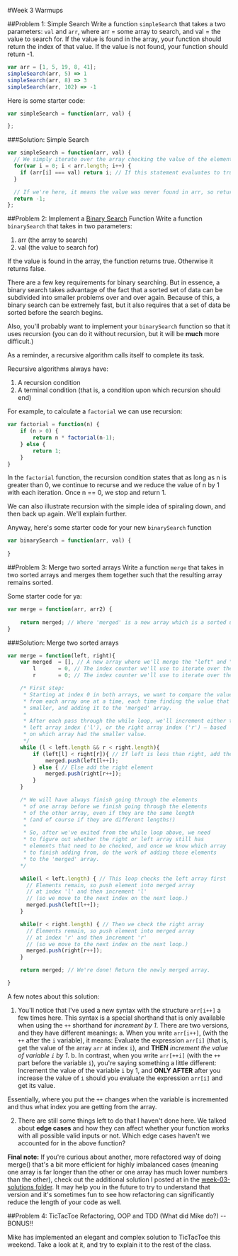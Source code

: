 #Week 3 Warmups

##Problem 1: Simple Search
Write a function `simpleSearch` that takes a two parameters: `val` and `arr`, where arr = some array to search, and val = the value to search for. If the value is found in the array, your function should return the index of that value. If the value is not found, your function should return -1.

```js
var arr = [1, 5, 19, 8, 41];
simpleSearch(arr, 5) => 1
simpleSearch(arr, 8) => 3
simpleSearch(arr, 102) => -1
```

Here is some starter code:

```js
var simpleSearch = function(arr, val) {

};
```

###Solution: Simple Search

```js
var simpleSearch = function(arr, val) {
  // We simply iterate over the array checking the value of the element at index i against val each time.
  for(var i = 0; i < arr.length; i++) {
    if (arr[i] === val) return i; // If this statement evaluates to true, it means we've found the val in arr, so return the current index.
  }

  // If we're here, it means the value was never found in arr, so return -1.
  return -1;
};

```

##Problem 2: Implement a [Binary Search](http://en.wikipedia.org/wiki/Binary_search_algorithm) Function
Write a function `binarySearch` that takes in two parameters:
  1. arr (the array to search)
  2. val (the value to search for)

If the value is found in the array, the function returns true. Otherwise it returns false.

There are a few key requirements for binary searching. But in essence, a binary search takes advantage of the fact that a sorted set of data can be subdivided into smaller problems over and over again. Because of this, a binary search can be extremely fast, but it also requires that a set of data be sorted before the search begins.

Also, you'll probably want to implement your `binarySearch` function so that it uses recursion (you can do it without recursion, but it will be **much** more difficult.) 

As a reminder, a recursive algorithm calls itself to complete its task.

Recursive algorithms always have:
  1. A recursion condition
  2. A terminal condition (that is, a condition upon which recursion should end)

For example, to calculate a `factorial` we can use recursion:
```js
var factorial = function(n) {
    if (n > 0) {
        return n * factorial(n-1);
    } else {
        return 1;
    }
}
```

In the `factorial` function, the recursion condition states that as long as n is greater than 0, we continue to recurse and we reduce the value of n by 1 with each iteration. Once n == 0, we stop and return 1.

We can also illustrate recursion with the simple idea of spiraling down, and then back up again. We'll explain further.

Anyway, here's some starter code for your new `binarySearch` function

```js
var binarySearch = function(arr, val) {
    
}
```


##Problem 3: Merge two sorted arrays
Write a function `merge` that takes in two sorted arrays and merges them together such that the resulting array remains sorted.

Some starter code for ya:

```js
var merge = function(arr, arr2) {
    
    return merged; // Where 'merged' is a new array which is a sorted union of both arr, and arr2
}
```

###Solution: Merge two sorted arrays

```js
var merge = function(left, right){
    var merged  = [], // A new array where we'll merge the "left" and "right" arrays together.
        l       = 0, // The index counter we'll use to iterate over the "left" array (like "i" in a for loop)
        r       = 0; // The index counter we'll use to iterate over the "right" array (like "i" in a for loop)

    /* First step:
     * Starting at index 0 in both arrays, we want to compare the values
     * from each array one at a time, each time finding the value that is
     * smaller, and adding it to the 'merged' array.
     *
     * After each pass through the while loop, we'll increment either the
     * left array index ('l'), or the right array index ('r') — based
     * on which array had the smaller value.
     */
    while (l < left.length && r < right.length){
        if (left[l] < right[r]){ // If left is less than right, add the left element
            merged.push(left[l++]);
        } else { // Else add the right element
            merged.push(right[r++]);
        }
    }

    /* We will have always finish going through the elements 
     * of one array before we finish going through the elements 
     * of the other array, even if they are the same length 
     * (and of course if they are different lengths!)
     *
     * So, after we've exited from the while loop above, we need
     * to figure out whether the right or left array still has
     * elements that need to be checked, and once we know which array
     * to finish adding from, do the work of adding those elements
     * to the 'merged' array.
    */

    while(l < left.length) { // This loop checks the left array first
      // Elements remain, so push element into merged array
      // at index 'l' and then increment 'l' 
      // (so we move to the next index on the next loop.)
      merged.push(left[l++]);
    }

    while(r < right.length) { // Then we check the right array
      // Elements remain, so push element into merged array
      // at index 'r' and then increment 'r' 
      // (so we move to the next index on the next loop.)
      merged.push(right[r++]);
    }

    return merged; // We're done! Return the newly merged array.

}
```

A few notes about this solution:
  1. You'll notice that I've used a new syntax with the structure `arr[i++]` a few times here. This syntax is a special shorthand that is only available when using the `++` shorthand for _increment by 1_. There are two versions, and they have different meanings:
    a. When you write `arr[i++]`, (with the `++` after the `i` variable), it means: Evaluate the expression `arr[i]` (that is, get the value of the array `arr` at index `i`), and __THEN__ _increment the value of variable `i` by 1_.
    b. In contrast, when you write `arr[++i]` (with the `++` part before the variable `i`), you're saying something a little different: Increment the value of the variable `i` by 1, and __ONLY AFTER__ after you increase the value of `i` should you evaluate the expression `arr[i]` and get its value.

Essentially, where you put the `++` changes when the variable is incremented and thus what index you are getting from the array.

  2. There are still some things left to do that I haven't done here. We talked about __edge cases__ and how they can affect whether your function works with all possible valid inputs or not. Which edge cases haven't we accounted for in the above function?


**Final note:** If you're curious about another, more refactored way of doing merge() that's a bit more efficient for highly imbalanced cases (meaning one array is far longer than the other or one array has much lower numbers than the other), check out the additional solution I posted at in the [week-03-solutions folder](week-03-solutions/merge.js). It may help you in the future to try to understand that version and it's sometimes fun to see how refactoring can significantly reduce the length of your code as well.


##Problem 4: TicTacToe Refactoring, OOP and TDD (What did Mike do?) -- BONUS!!

Mike has implemented an elegant and complex solution to TicTacToe this weekend. Take a look at it, and try to explain it to the rest of the class.

